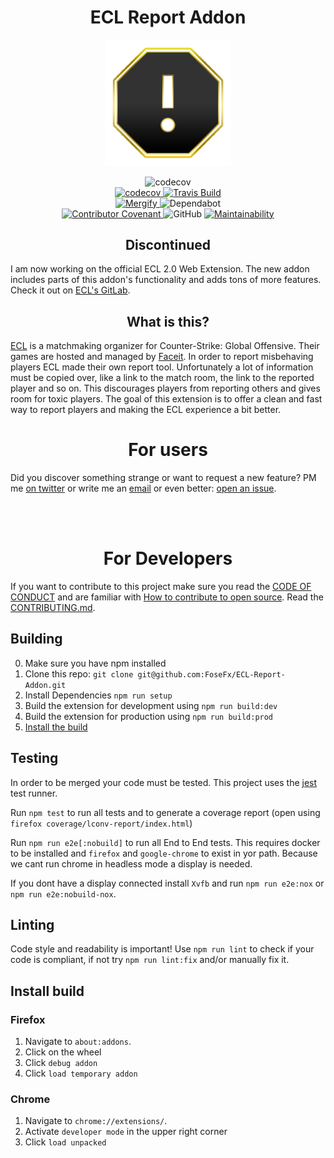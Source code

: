 <br><br>

<h1 align="center">ECL Report Addon</h1>

<p align="center"><img alt="Logo" src="ECLRA.png" width="40%"></p>


<p align="center">
    <img src="https://img.shields.io/badge/Project-Discontinued-red" alt="codecov"><br>
    <a href="https://codecov.io/gh/FoseFx/ECL-Report-Addon">
        <img src="https://codecov.io/gh/FoseFx/ECL-Report-Addon/branch/master/graph/badge.svg" alt="codecov">
    </a>
    <a href="https://travis-ci.com/FoseFx/ECL-Report-Addon">
        <img src="https://travis-ci.com/FoseFx/ECL-Report-Addon.svg?branch=master" alt="Travis Build">
    </a>
    <br>
    <a href="https://mergify.io">
        <img src="https://img.shields.io/endpoint.svg?url=https://gh.mergify.io/badges/FoseFx/ECL-Report-Addon&style=flat" alt="Mergify">
    </a>
    <a>
        <img alt="Dependabot" src="https://api.dependabot.com/badges/status?host=github&repo=FoseFx/ECL-Report-Addon" >
    </a>
    <br>
    <a href="CODE_OF_CONDUCT.md">
        <img src="https://img.shields.io/badge/Contributor%20Covenant-v1.4%20adopted-ff69b4.svg" alt="Contributor Covenant">
    </a>
    <img src="https://img.shields.io/github/license/Fosefx/ECL-Report-Addon" alt="GitHub">
    <a href="https://codeclimate.com/github/FoseFx/ECL-Report-Addon/maintainability">
        <img src="https://api.codeclimate.com/v1/badges/53d21221c122857a0678/maintainability" alt="Maintainability">
    </a>  
</p>

<h2 align="center">Discontinued</h2>

I am now working on the official ECL 2.0 Web Extension. The new addon includes parts of this addon's functionality and adds tons of more features.
Check it out on [ECL's GitLab](https://gitlab.com/ecl1/chrome-extension/).

<h2 align="center">What is this?</h2>

[ECL](https://ecl.gg/) is a matchmaking organizer for Counter-Strike: Global Offensive.
Their games are hosted and managed by [Faceit](https://www.faceit.com/).
In order to report misbehaving players ECL made their own report tool.
Unfortunately a lot of information must be copied over, like a link to the match room, the link to the reported player
and so on.
This discourages players from reporting others and gives room for toxic players.
The goal of this extension is to offer a clean and fast way to report players and
making the ECL experience a bit better.

<h1 align="center">For users</h1>

Did you discover something strange or want to request a new feature?
PM me [on twitter](https://www.twitter.com/FoseFx) or write me an [email](mailto:info@fosefx.com) or even better: [open an issue](https://github.com/FoseFx/ECL-Report-Addon/issues/new).


<br><br>

<h1 id="for-developers" align="center">For Developers</h1>

If you want to contribute to this project make sure you read the [CODE OF CONDUCT](CODE_OF_CONDUCT.md) and are familiar with [How to contribute to open source](https://opensource.guide/how-to-contribute/#a-checklist-before-you-contribute). Read the [CONTRIBUTING.md](CONTRIBUTING.md).

## Building

0. Make sure you have npm installed
1. Clone this repo: `git clone git@github.com:FoseFx/ECL-Report-Addon.git`
2. Install Dependencies `npm run setup`
3. Build the extension for development using `npm run build:dev`
4. Build the extension for production using `npm run build:prod`
5. [Install the build](#install-build)

## Testing
In order to be merged your code must be tested.
This project uses the [jest](https://jestjs.io/) test runner.

Run `npm test` to run all tests and to generate a coverage report (open using `firefox coverage/lconv-report/index.html`)

Run `npm run e2e[:nobuild]` to run all End to End tests.
This requires docker to be installed and `firefox` and `google-chrome` to exist in yor path.
Because we cant run chrome in headless mode a display is needed.

If you dont have a display connected install `Xvfb` and run `npm run e2e:nox` or `npm run e2e:nobuild-nox`.

## Linting
Code style and readability is important! Use `npm run lint` to check if your code is compliant, if not try `npm run lint:fix` and/or manually fix it.

## Install build

### Firefox

1. Navigate to `about:addons`.
2. Click on the wheel
3. Click `debug addon`
4. Click `load temporary addon`


### Chrome

1. Navigate to `chrome://extensions/`.
2. Activate `developer mode` in the upper right corner
3. Click `load unpacked`

<br><br>

[gh-release]: about:blank
[mozilla]: about:blank
[chrome]: about:blank

